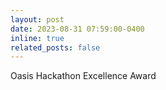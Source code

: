 ```yaml
---
layout: post
date: 2023-08-31 07:59:00-0400
inline: true
related_posts: false
---
```


Oasis Hackathon Excellence Award
